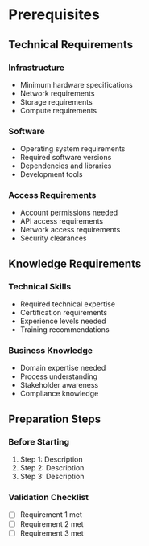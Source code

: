 # Prerequisites

## Technical Requirements

### Infrastructure
- Minimum hardware specifications
- Network requirements
- Storage requirements
- Compute requirements

### Software
- Operating system requirements
- Required software versions
- Dependencies and libraries
- Development tools

### Access Requirements
- Account permissions needed
- API access requirements
- Network access requirements
- Security clearances

## Knowledge Requirements

### Technical Skills
- Required technical expertise
- Certification requirements
- Experience levels needed
- Training recommendations

### Business Knowledge
- Domain expertise needed
- Process understanding
- Stakeholder awareness
- Compliance knowledge

## Preparation Steps

### Before Starting
1. Step 1: Description
2. Step 2: Description
3. Step 3: Description

### Validation Checklist
- [ ] Requirement 1 met
- [ ] Requirement 2 met
- [ ] Requirement 3 met